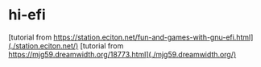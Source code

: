 # hi-efi

[tutorial from https://station.eciton.net/fun-and-games-with-gnu-efi.html](./station.eciton.net/)
[tutorial from https://mjg59.dreamwidth.org/18773.html](./mjg59.dreamwidth.org/)
